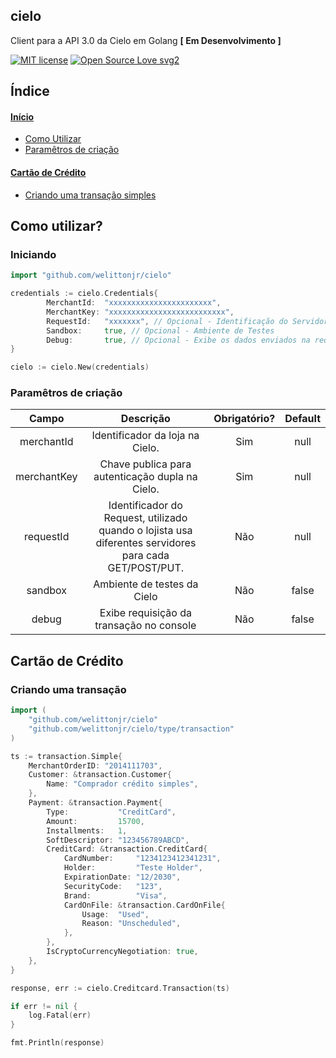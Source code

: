 ## cielo

Client para a API 3.0 da Cielo em Golang **[ Em Desenvolvimento ]**

[![MIT license](https://img.shields.io/badge/License-MIT-blue.svg)](https://lbesson.mit-license.org/)
[![Open Source Love svg2](https://img.shields.io/static/v1?label=Open&message=Source&color=green)](https://img.shields.io/)


## Índice

#### [Início]()
+ [Como Utilizar](#howuse)
+ [Paramêtros de criação](#params)

#### [Cartão de Crédito](#creditCard)
+ [Criando uma transação simples](#creditSimpleTransaction)

## <a name="howuse"></a> Como utilizar?

### Iniciando
```go
import "github.com/welittonjr/cielo"

credentials := cielo.Credentials{
		MerchantId:  "xxxxxxxxxxxxxxxxxxxxxxx",
		MerchantKey: "xxxxxxxxxxxxxxxxxxxxxxxxxx",
		RequestId:   "xxxxxxx", // Opcional - Identificação do Servidor na Cielo
		Sandbox:     true, // Opcional - Ambiente de Testes
		Debug:       true, // Opcional - Exibe os dados enviados na requisição para a Cielo
}

cielo := cielo.New(credentials)
```

### <a name="params"></a> Paramêtros de criação

| Campo | Descrição | Obrigatório? | Default |
| :-------------: |:-------------:| :-----:| :-----:|
| merchantId | Identificador da loja na Cielo. | Sim | null |
| merchantKey | Chave publica para autenticação dupla na Cielo. | Sim | null |
| requestId | Identificador do Request, utilizado quando o lojista usa diferentes servidores para cada GET/POST/PUT. | Não | null |
| sandbox | Ambiente de testes da Cielo | Não | false |
| debug | Exibe requisição da transação no console | Não | false |

## <a name="creditCard"></a> Cartão de Crédito

### <a name="creditSimpleTransaction"></a>  Criando uma transação


```go
import (
	"github.com/welittonjr/cielo"
	"github.com/welittonjr/cielo/type/transaction"
)

ts := transaction.Simple{
	MerchantOrderID: "2014111703",
	Customer: &transaction.Customer{
		Name: "Comprador crédito simples",
	},
	Payment: &transaction.Payment{
		Type:           "CreditCard",
		Amount:         15700,
		Installments:   1,
		SoftDescriptor: "123456789ABCD",
		CreditCard: &transaction.CreditCard{
			CardNumber:     "1234123412341231",
			Holder:         "Teste Holder",
			ExpirationDate: "12/2030",
			SecurityCode:   "123",
			Brand:          "Visa",
			CardOnFile: &transaction.CardOnFile{
				Usage:  "Used",
				Reason: "Unscheduled",
			},
		},
		IsCryptoCurrencyNegotiation: true,
	},
}

response, err := cielo.Creditcard.Transaction(ts)

if err != nil {
	log.Fatal(err)
}

fmt.Println(response)

```
